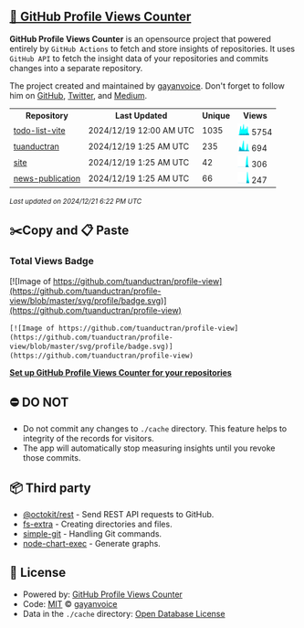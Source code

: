 ## [🚀 GitHub Profile Views Counter](https://github.com/gayanvoice/github-profile-views-counter)
**GitHub Profile Views Counter** is an opensource project that powered entirely by  `GitHub Actions` to fetch and store insights of repositories.
It uses `GitHub API` to fetch the insight data of your repositories and commits changes into a separate repository.

The project created and maintained by [gayanvoice](https://github.com/gayanvoice). Don't forget to follow him on [GitHub](https://github.com/gayanvoice), [Twitter](https://twitter.com/gayanvoice), and [Medium](https://gayanvoice.medium.com/).

<table>
	<tr>
		<th>
			Repository
		</th>
		<th>
			Last Updated
		</th>
		<th>
			Unique
		</th>
		<th>
			Views
		</th>
	</tr>
	<tr>
		<td>
			<a href="https://github.com/tuanductran/profile-view/tree/master/readme/678907114/year.md">
				todo-list-vite
			</a>
		</td>
		<td>
			2024/12/19 12:00 AM UTC
		</td>
		<td>
			1035
		</td>
		<td>
			<img alt="Response time graph" src="https://github.com/tuanductran/profile-view/raw/master/graph/678907114/small/year.png" height="20"> 5754
		</td>
	</tr>
	<tr>
		<td>
			<a href="https://github.com/tuanductran/profile-view/tree/master/readme/347701968/year.md">
				tuanductran
			</a>
		</td>
		<td>
			2024/12/19 1:25 AM UTC
		</td>
		<td>
			235
		</td>
		<td>
			<img alt="Response time graph" src="https://github.com/tuanductran/profile-view/raw/master/graph/347701968/small/year.png" height="20"> 694
		</td>
	</tr>
	<tr>
		<td>
			<a href="https://github.com/tuanductran/profile-view/tree/master/readme/857314606/year.md">
				site
			</a>
		</td>
		<td>
			2024/12/19 1:25 AM UTC
		</td>
		<td>
			42
		</td>
		<td>
			<img alt="Response time graph" src="https://github.com/tuanductran/profile-view/raw/master/graph/857314606/small/year.png" height="20"> 306
		</td>
	</tr>
	<tr>
		<td>
			<a href="https://github.com/tuanductran/profile-view/tree/master/readme/865907233/year.md">
				news-publication
			</a>
		</td>
		<td>
			2024/12/19 1:25 AM UTC
		</td>
		<td>
			66
		</td>
		<td>
			<img alt="Response time graph" src="https://github.com/tuanductran/profile-view/raw/master/graph/865907233/small/year.png" height="20"> 247
		</td>
	</tr>
</table>

<small><i>Last updated on 2024/12/21 6:22 PM UTC</i></small>

## ✂️Copy and 📋 Paste
### Total Views Badge
[![Image of https://github.com/tuanductran/profile-view](https://github.com/tuanductran/profile-view/blob/master/svg/profile/badge.svg)](https://github.com/tuanductran/profile-view)

```readme
[![Image of https://github.com/tuanductran/profile-view](https://github.com/tuanductran/profile-view/blob/master/svg/profile/badge.svg)](https://github.com/tuanductran/profile-view)
```
[**Set up GitHub Profile Views Counter for your repositories**](https://github.com/gayanvoice/github-profile-views-counter)
## ⛔ DO NOT
- Do not commit any changes to `./cache` directory. This feature helps to integrity of the records for visitors.
- The app will automatically stop measuring insights until you revoke those commits.
## 📦 Third party

- [@octokit/rest](https://www.npmjs.com/package/@octokit/rest) - Send REST API requests to GitHub.
- [fs-extra](https://www.npmjs.com/package/fs-extra) - Creating directories and files.
- [simple-git](https://www.npmjs.com/package/simple-git) - Handling Git commands.
- [node-chart-exec](https://www.npmjs.com/package/node-chart-exec) - Generate graphs.
## 📄 License
- Powered by: [GitHub Profile Views Counter](https://github.com/gayanvoice/github-profile-views-counter)
- Code: [MIT](./LICENSE) © [gayanvoice](https://github.com/gayanvoice)
- Data in the `./cache` directory: [Open Database License](https://opendatacommons.org/licenses/odbl/1-0/)